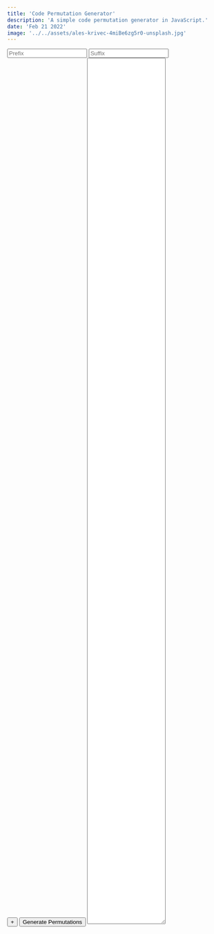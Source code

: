 ```yaml
---
title: 'Code Permutation Generator'
description: 'A simple code permutation generator in JavaScript.'
date: 'Feb 21 2022'
image: '../../assets/ales-krivec-4miBe6zg5r0-unsplash.jpg'
---
```


<input id="prefix" placeholder="Prefix" class="form-input">
<input id="suffix" placeholder="Suffix" class="form-input">
<div class="kw-container"></div>
<input class="add_btn form-button" type="button" onclick="addKW();" value="+">
<input class="generate_btn form-button" type="button" onclick="generate();" value="Generate Permutations">
<textarea class="results form-input" style="min-height:50vh"></textarea>
<label></label>

<script>
var kwList = [];
var kwCount = 3;

function createLists() {
	for (var i = 0; i < kwCount; ++i) {
		createKW(i);
	}
}

function createKW(i) {
	var newKW = document.createElement("input");
	newKW.id = "kw" + i;
	newKW.type = "text";
	newKW.placeholder = "Keyword List " + i;
	newKW.className = "form-input";
	document.querySelector(".kw-container").appendChild(newKW);
	kwList.push(newKW);
}

function addKW() {
	createKW(kwList.length);
}

function generate() {
	var lists = [];
	var i = 0;
	var prefix = document.querySelector('#prefix').value;
	var suffix = document.querySelector('#suffix').value;

	for (i = 0; i < kwList.length; ++i) {
		lists.push(document.querySelector('#kw' + i).value.split(","));
	}

	var listResult = cartesian(lists);
	var result = '';
	for (i = 0; i < listResult.length; ++i) {
		result += prefix + listResult[i].join("") + suffix + "\n";
	}

	document.querySelector('.results').value = result;
	document.querySelector("label").textContent = listResult.length + " codes.";

	return true;
}

function cartesian(arg) {
	var r = [], max = arg.length-1;
	function helper(arr, i) {
		for (var j=0, l=arg[i].length; j<l; j++) {
			var a = arr.slice(0); // clone arr
			a.push(arg[i][j]);
			if (i==max)
				r.push(a);
			else
				helper(a, i+1);
		}
	}
	helper([], 0);
	return r;
}

createLists();
</script>
